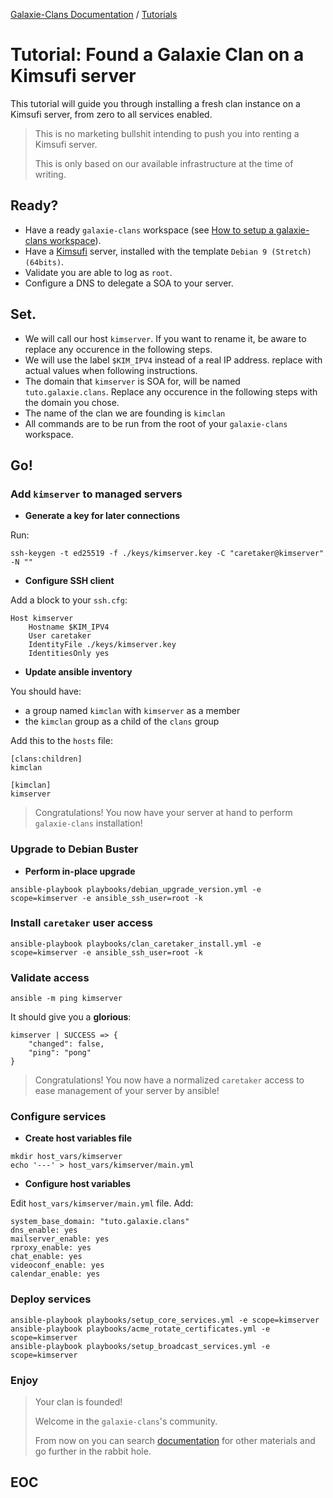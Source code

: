 [Galaxie-Clans Documentation](README.md) / [Tutorials](_TUTO__.md)

# Tutorial: Found a Galaxie Clan on a Kimsufi server

This tutorial will guide you through installing a fresh clan instance on a Kimsufi server, from zero to
all services enabled. 

> This is no marketing bullshit intending to push you into renting a Kimsufi server.
>
> This is only based on our available infrastructure at the time of writing.

## Ready?

* Have a ready `galaxie-clans` workspace (see [How to setup a galaxie-clans workspace](_howto_setup.md)).
* Have a [Kimsufi](https://www.kimsufi.com/) server, installed with the template `Debian 9 (Stretch) (64bits)`.
* Validate you are able to log as `root`.
* Configure a DNS to delegate a SOA to your server.

## Set.

* We will call our host `kimserver`. If you want to rename it, be aware to replace any occurence in the following steps.
* We will use the label `$KIM_IPV4` instead of a real IP address. replace with actual values when following instructions.
* The domain that `kimserver` is SOA for, will be named `tuto.galaxie.clans`. Replace any occurence in the following steps with the domain you chose.
* The name of the clan we are founding is `kimclan`
* All commands are to be run from the root of your `galaxie-clans` workspace.

## Go!

### Add `kimserver` to managed servers

* __Generate a key for later connections__

Run:
```
ssh-keygen -t ed25519 -f ./keys/kimserver.key -C "caretaker@kimserver" -N ""
```

* __Configure SSH client__

Add a block to your `ssh.cfg`:
```
Host kimserver
    Hostname $KIM_IPV4
    User caretaker
    IdentityFile ./keys/kimserver.key
    IdentitiesOnly yes
```

* __Update ansible inventory__

You should have:
* a group named `kimclan` with `kimserver` as a member
* the `kimclan` group as a child of the `clans` group

Add this to the `hosts` file:
```
[clans:children]
kimclan

[kimclan]
kimserver
```

> Congratulations! You now have your server at hand to perform `galaxie-clans` installation!

### Upgrade to Debian Buster

* __Perform in-place upgrade__
```
ansible-playbook playbooks/debian_upgrade_version.yml -e scope=kimserver -e ansible_ssh_user=root -k
```

### Install `caretaker` user access

```
ansible-playbook playbooks/clan_caretaker_install.yml -e scope=kimserver -e ansible_ssh_user=root -k
```

### Validate access

```
ansible -m ping kimserver
```

It should give you a __glorious__:
```
kimserver | SUCCESS => {
    "changed": false,
    "ping": "pong"
}
```

>
> Congratulations! You now have a normalized `caretaker` access to ease management of your server by ansible!
>

### Configure services

* __Create host variables file__
```
mkdir host_vars/kimserver
echo '---' > host_vars/kimserver/main.yml
```

* __Configure host variables__

Edit `host_vars/kimserver/main.yml` file. Add:
```
system_base_domain: "tuto.galaxie.clans"
dns_enable: yes
mailserver_enable: yes
rproxy_enable: yes
chat_enable: yes
videoconf_enable: yes
calendar_enable: yes
```

### Deploy services

```
ansible-playbook playbooks/setup_core_services.yml -e scope=kimserver
ansible-playbook playbooks/acme_rotate_certificates.yml -e scope=kimserver
ansible-playbook playbooks/setup_broadcast_services.yml -e scope=kimserver
```

### Enjoy

> Your clan is founded!
>
> Welcome in the `galaxie-clans`'s community.
>
> From now on you can search [documentation](README.md) for other materials and go further in the rabbit hole.

## EOC